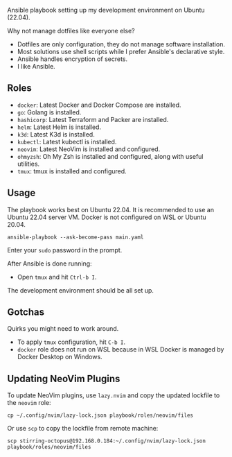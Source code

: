 Ansible playbook setting up my development environment on Ubuntu (22.04).

Why not manage dotfiles like everyone else?
* Dotfiles are only configuration, they do not manage software installation.
* Most solutions use shell scripts while I prefer Ansible's declarative style.
* Ansible handles encryption of secrets.
* I like Ansible.

## Roles

* `docker`: Latest Docker and Docker Compose are installed.
* `go`: Golang is installed.
* `hashicorp`: Latest Terraform and Packer are installed.
* `helm`: Latest Helm is installed.
* `k3d`: Latest K3d is installed.
* `kubectl`: Latest kubectl is installed.
* `neovim`: Latest NeoVim is installed and configured.
* `ohmyzsh`: Oh My Zsh is installed and configured, along with useful utilities.
* `tmux`: tmux is installed and configured.

## Usage

The playbook works best on Ubuntu 22.04.
It is recommended to use an Ubuntu 22.04 server VM.
Docker is not configured on WSL or Ubuntu 20.04.

```
ansible-playbook --ask-become-pass main.yaml
```

Enter your `sudo` password in the prompt.

After Ansible is done running:

* Open `tmux` and hit `Ctrl-b I`.

The development environment should be all set up.

## Gotchas

Quirks you might need to work around.

* To apply `tmux` configuration, hit `C-b I`.
* `docker` role does not run on WSL because in WSL Docker is managed by Docker Desktop on Windows.

## Updating NeoVim Plugins

To update NeoVim plugins, use `lazy.nvim` and copy the updated lockfile to the `neovim` role:

```
cp ~/.config/nvim/lazy-lock.json playbook/roles/neovim/files
```

Or use `scp` to copy the lockfile from remote machine:

```
scp stirring-octopus@192.168.0.184:~/.config/nvim/lazy-lock.json playbook/roles/neovim/files
```
